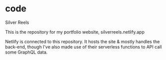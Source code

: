 # code
Silver Reels


This is the repository for my portfolio website, silverreels.netlify.app

Netlify is connected to this repository. It hosts the site & mostly handles the back-end, though I've also made use of their serverless functions to API call some GraphQL data.
